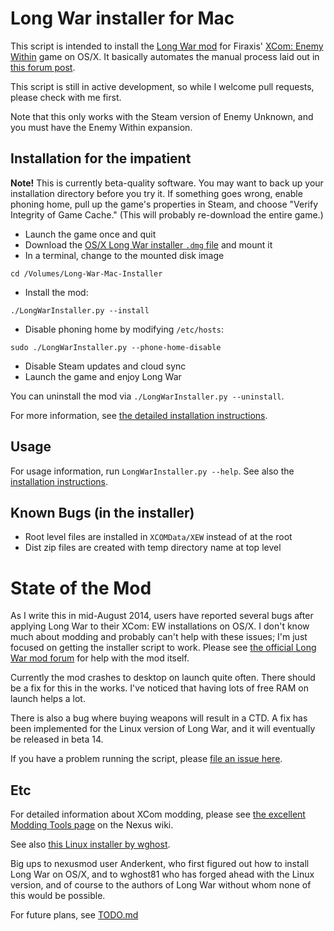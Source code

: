 # Long War installer for Mac

This script is intended to install the [Long War mod](http://ufopaedia.org/index.php?title=Long_War) for 
Firaxis' [XCom: Enemy Within](http://www.xcom.com/) game on OS/X. It basically automates the manual process 
laid out in 
[this forum post](http://forums.nexusmods.com/index.php?/topic/1918524-long-war-for-mac-osx-pointers-advice/?p=17340474).

This script is still in active development, so while I welcome pull requests, please check with me first.

Note that this only works with the Steam version of Enemy Unknown, and you must have the Enemy Within expansion.

## Installation for the impatient

**Note!** This is currently beta-quality software. You may want to back up your installation directory 
before you try it. If something goes wrong, enable phoning home, pull up the game's properties in Steam, 
and choose "Verify Integrity of Game Cache." (This will probably re-download the entire game.)

* Launch the game once and quit
* Download the [OS/X Long War installer `.dmg` file](http://www.nexusmods.com/xcom/mods/88/) and mount it
* In a terminal, change to the mounted disk image
```
cd /Volumes/Long-War-Mac-Installer
```
* Install the mod:
```
./LongWarInstaller.py --install
```
* Disable phoning home by modifying `/etc/hosts`:
```
sudo ./LongWarInstaller.py --phone-home-disable
```
* Disable Steam updates and cloud sync
* Launch the game and enjoy Long War

You can uninstall the mod via `./LongWarInstaller.py --uninstall`.

For more information, see 
[the detailed installation instructions](https://github.com/timgilbert/long-war-unix-installer/blob/master/docs/Installation.md).

## Usage

For usage information, run `LongWarInstaller.py --help`. See also the 
[installation instructions](https://github.com/timgilbert/long-war-unix-installer/blob/master/docs/Installation.md).


## Known Bugs (in the installer)

* Root level files are installed in `XCOMData/XEW` instead of at the root
* Dist zip files are created with temp directory name at top level

# State of the Mod

As I write this in mid-August 2014, users have reported several bugs after applying Long War to
their XCom: EW installations on OS/X. I don't know much about modding and probably can't help with 
these issues; I'm just focused on getting the installer script to work. Please see 
[the official Long War mod forum](http://forums.nexusmods.com/index.php?/forum/665-xcom-file-discussions/)
for help with the mod itself.

Currently the mod crashes to desktop on launch quite often. There should be a fix for this in the works.
I've noticed that having lots of free RAM on launch helps a lot.

There is also a bug where buying weapons will result in a CTD. A fix has been implemented for the Linux
version of Long War, and it will eventually be released in beta 14.

If you have a problem running the script, please 
[file an issue here](https://github.com/timgilbert/long-war-unix-installer/issues).

## Etc

For detailed information about XCom modding, please see 
[the excellent Modding Tools page](http://wiki.tesnexus.com/index.php/Modding_Tools_-_XCOM:EU_2012) 
on the Nexus wiki.

See also [this Linux installer by wghost](https://github.com/wghost/LongWar-Linux).

Big ups to nexusmod user Anderkent, who first figured out how to install Long War on OS/X, and to 
wghost81 who has forged ahead with the Linux version, and of course to the authors of Long War
without whom none of this would be possible.

For future plans, see [TODO.md](https://github.com/timgilbert/long-war-unix-installer/blob/master/docs/TODO.md)
